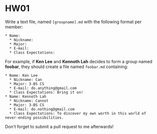 HW01
====

Write a text file, named `[groupname].md` with the following format per member:

```
* Name:
  * Nickname:
  * Major:
  * E-mail:
  * Class Expectations:
```

For example, if __Ken Lee__ and __Kennoth Lah__ decides to form a group named __foobar__, they should create a file named `foobar.md` containing:

```
* Name: Ken Lee
  * Nickname: Can
  * Major: 3-BS CS
  * E-mail: do.anything@gmail.com
  * Class Expectations: Bring it on!
* Name: Kennoth Lah
  * Nickname: Cannot
  * Major: 3-BS CS
  * E-mail: do.nothing@gmail.com
  * Class Expectations: To discover my own worth in this world of never-ending possibilities.
```

Don't forget to submit a pull request to me afterwards!
